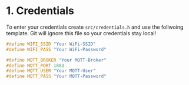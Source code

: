 # 1. Credentials

To enter your credentials create `src/credentials.h` and use the follwoing template. Git will ignore this file so your credentials stay local!

```c
#define WIFI_SSID "Your WiFi-SSID"
#define WIFI_PASS "Your WiFi-Password"

#define MQTT_BROKER "Your MQTT-Broker"
#define MQTT_PORT 1883
#define MQTT_USER "Your MQTT-User"
#define MQTT_PASS "Your MQTT-Password"
```

